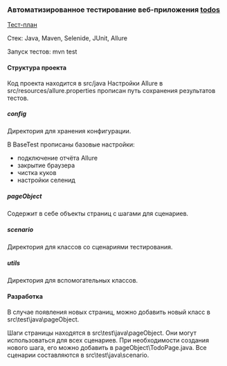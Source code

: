 ### Автоматизированное тестирование веб-приложения [todos](http://todomvc.com/examples/react/)

[Тест-план](https://github.com/oasoklova/TodosTest/commit/c21fde6f7ac473dd2220ee3aa0b71176b90dc1cc)

Стек: Java, Maven, Selenide, JUnit, Allure

Запуск тестов: mvn test

#### Структура проекта

Код проекта находится в src/java
Настройки Allure в src/resources/allure.properties 
прописан путь сохранения результатов тестов.

##### config
Директория для хранения конфигурации.

В BaseTest прописаны базовые настройки: 
* подключение отчёта Allure 
* закрытие браузера 
* чистка куков 
* настройки селенид

##### pageObject
Содержит в себе объекты страниц с шагами для сценариев.


##### scenario
Директория для классов со сценариями тестирования.
##### utils
Директория для вспомогательных классов.

#### Разработка

В случае появления новых страниц, можно добавить 
новый класс в src\test\java\pageObject.

Шаги страницы находятся в src\test\java\pageObject.
Они могут использоваться для всех сценариев. При необходимости создания 
нового шага, его можно добавить в pageObject\TodoPage.java. Все сценарии
составляются в src\test\java\scenario.








